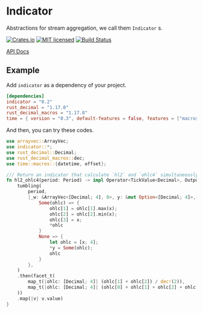 # Indicator

Abstractions for stream aggregation, we call them `Indicator` s.

[![Crates.io][crates-badge]][crates-url]
[![MIT licensed][mit-badge]][mit-url]
[![Build Status][actions-badge]][actions-url]

[crates-badge]: https://img.shields.io/crates/v/indicator.svg
[crates-url]: https://crates.io/crates/indicator
[mit-badge]: https://img.shields.io/badge/license-MIT-blue.svg
[mit-url]: https://github.com/Nouzan/indicator/blob/master/LICENSE
[actions-badge]: https://github.com/Nouzan/indicator/workflows/CI/badge.svg
[actions-url]: https://github.com/Nouzan/indicator/actions?query=workflow%3ACI+branch%3Amain

[API Docs](https://docs.rs/indicator/latest/indicator)

## Example

Add `indicator` as a dependency of your project.

```toml
[dependencies]
indicator = "0.2"
rust_decimal = "1.17.0"
rust_decimal_macros = "1.17.0"
time = { version = "0.3", default-features = false, features = ["macros"] }
```

And then, you can try these codes.

```rust
use arrayvec::ArrayVec;
use indicator::*;
use rust_decimal::Decimal;
use rust_decimal_macros::dec;
use time::macros::{datetime, offset};

/// Return an indicator that calculate `hl2` and `ohlc4` simultaneously.
fn hl2_ohlc4(period: Period) -> impl Operator<TickValue<Decimal>, Output = (Decimal, Decimal)> {
    tumbling(
        period,
        |_w: &ArrayVec<[Decimal; 4], 0>, y: &mut Option<[Decimal; 4]>, x| match y {
            Some(ohlc) => {
                ohlc[1] = ohlc[1].max(x);
                ohlc[2] = ohlc[2].min(x);
                ohlc[3] = x;
                *ohlc
            }
            None => {
                let ohlc = [x; 4];
                *y = Some(ohlc);
                ohlc
            }
        },
    )
    .then(facet_t(
        map_t(|ohlc: [Decimal; 4]| (ohlc[1] + ohlc[2]) / dec!(2)),
        map_t(|ohlc: [Decimal; 4]| (ohlc[0] + ohlc[1] + ohlc[2] + ohlc[3]) / dec!(4)),
    ))
    .map(|v| v.value)
}
```
